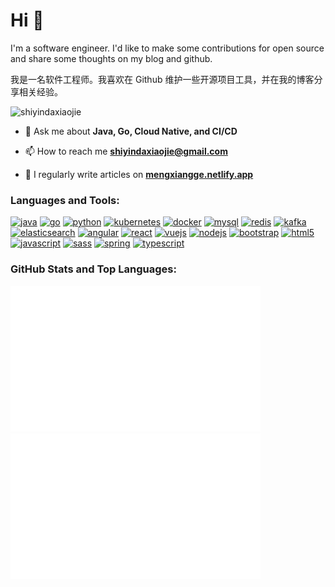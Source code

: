 # Hi 🍨

I'm a software engineer. I'd like to make some contributions for open source and share some thoughts on my blog and github.

我是一名软件工程师。我喜欢在 Github 维护一些开源项目工具，并在我的博客分享相关经验。

<p align="left"> <img src="https://github-profile-trophy.vercel.app/?username=shiyindaxiaojie&row=1&rank=-C,-?" alt="shiyindaxiaojie" /> </p>

- 💬 Ask me about **Java, Go, Cloud Native, and CI/CD**

- 📫 How to reach me **shiyindaxiaojie@gmail.com**

- 📝 I regularly write articles on **[mengxiangge.netlify.app](https://mengxiangge.netlify.app)**

<!-- <h3 align="left">Connect with me:</h3>
<p align="left">
<a href="https://github.com/shiyindaxiaojie" target="blank"><img align="center" src="https://raw.githubusercontent.com/rahuldkjain/github-profile-readme-generator/master/src/images/icons/Social/github.svg" alt="shiyindaxiaojie" height="30" width="40" /></a>
<a href="https://fb.com/shiyindaxiaojie" target="blank"><img align="center" src="https://raw.githubusercontent.com/rahuldkjain/github-profile-readme-generator/master/src/images/icons/Social/facebook.svg" alt="shiyindaxiaojie" height="30" width="40" /></a>
<a href="https://twitter.com/shiyindaxiaojie" target="blank"><img align="center" src="https://raw.githubusercontent.com/rahuldkjain/github-profile-readme-generator/master/src/images/icons/Social/twitter.svg" alt="shiyindaxiaojie" height="30" width="40" /></a>
</p> -->

<h3 align="left">Languages and Tools:</h3>
<p align="left">
  <a href="https://developer.mozilla.org/en-US/docs/Web/java" target="_blank" rel="noreferrer"> <img src="https://skillicons.dev/icons?i=java" alt="java" width="40" height="40"/></a> 
  <a href="https://developer.mozilla.org/en-US/docs/Web/go" target="_blank" rel="noreferrer"> <img src="https://skillicons.dev/icons?i=go" alt="go" width="40" height="40"/></a> 
  <a href="https://developer.mozilla.org/en-US/docs/Web/python" target="_blank" rel="noreferrer"> <img src="https://skillicons.dev/icons?i=py" alt="python" width="40" height="40"/></a> 
  <a href="https://developer.mozilla.org/en-US/docs/Web/kubernetes" target="_blank" rel="noreferrer"> <img src="https://skillicons.dev/icons?i=kubernetes" alt="kubernetes" width="40" height="40"/></a> 
  <a href="https://developer.mozilla.org/en-US/docs/Web/docker" target="_blank" rel="noreferrer"><img src="https://skillicons.dev/icons?i=docker" alt="docker" width="40" height="40"/></a>
  <a href="https://developer.mozilla.org/en-US/docs/Web/mysql" target="_blank" rel="noreferrer"> <img src="https://skillicons.dev/icons?i=mysql" alt="mysql" width="40" height="40"/></a> 
  <a href="https://developer.mozilla.org/en-US/docs/Web/redis" target="_blank" rel="noreferrer"> <img src="https://skillicons.dev/icons?i=redis" alt="redis" width="40" height="40"/></a>
  <a href="https://developer.mozilla.org/en-US/docs/Web/kafka" target="_blank" rel="noreferrer"> <img src="https://skillicons.dev/icons?i=kafka" alt="kafka" width="40" height="40"/></a> 
  <a href="https://developer.mozilla.org/en-US/docs/Web/elasticsearch" target="_blank" rel="noreferrer"><img src="https://skillicons.dev/icons?i=elasticsearch" alt="elasticsearch" width="40" height="40"/></a>
  <a href="https://developer.mozilla.org/en-US/docs/Web/angular" target="_blank" rel="noreferrer"><img src="https://skillicons.dev/icons?i=angular" alt="angular" width="40" height="40"/></a>
  <a href="https://developer.mozilla.org/en-US/docs/Web/react" target="_blank" rel="noreferrer"> <img src="https://skillicons.dev/icons?i=react" alt="react" width="40" height="40"/></a>
  <a href="https://developer.mozilla.org/en-US/docs/Web/vuejs" target="_blank" rel="noreferrer"> <img src="https://skillicons.dev/icons?i=vue" alt="vuejs" width="40" height="40"/></a>
  <a href="https://developer.mozilla.org/en-US/docs/Web/nodejs" target="_blank" rel="noreferrer"> <img src="https://skillicons.dev/icons?i=nodejs" alt="nodejs" width="40" height="40"/></a> 
  <a href="https://developer.mozilla.org/en-US/docs/Web/bootstrap" target="_blank" rel="noreferrer"><img src="https://skillicons.dev/icons?i=bootstrap" alt="bootstrap" width="40" height="40"/></a>
  <a href="https://developer.mozilla.org/en-US/docs/Web/html5" target="_blank" rel="noreferrer"> <img src="https://skillicons.dev/icons?i=html" alt="html5" width="40" height="40"/></a> 
  <a href="https://developer.mozilla.org/en-US/docs/Web/javascript" target="_blank" rel="noreferrer"> <img src="https://skillicons.dev/icons?i=js" alt="javascript" width="40" height="40"/></a> 
  <a href="https://developer.mozilla.org/en-US/docs/Web/sass" target="_blank" rel="noreferrer"> <img src="https://skillicons.dev/icons?i=sass" alt="sass" width="40" height="40"/></a> 
  <a href="https://developer.mozilla.org/en-US/docs/Web/spring" target="_blank" rel="noreferrer"> <img src="https://skillicons.dev/icons?i=spring" alt="spring" width="40" height="40"/></a> 
  <a href="https://developer.mozilla.org/en-US/docs/Web/typescript" target="_blank" rel="noreferrer"> <img src="https://skillicons.dev/icons?i=ts" alt="typescript" width="40" height="40"/></a> 
</p>

<h3 align="left">GitHub Stats and Top Languages:</h3>
<p align="left">
<a href="https://github.com/jstrieb/github-stats">
<img src="https://github.com/shiyindaxiaojie/github-stats/blob/master/generated/overview.svg" alt="github-overview.svg" width="400" height="233"/> </a>
<img src="https://github.com/shiyindaxiaojie/github-stats/blob/master/generated/languages.svg" alt="github-languages.svg" width="400" height="233"/> </a>
</a>
</p>
